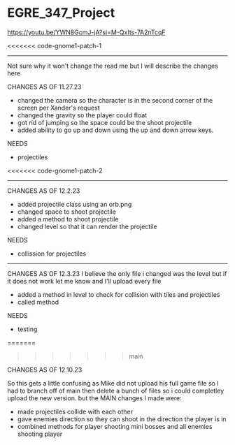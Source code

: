 # EGRE_347_Project

https://youtu.be/YWN8GcmJ-jA?si=M-QxIts-7A2nTcqF

<<<<<<< code-gnome1-patch-1
_______________________________________________________________________________
Not sure why it won't change the read me but I will describe the changes here

CHANGES AS OF 11.27.23
- changed the camera so the character is in the second corner of the screen per Xander's request
- changed the gravity so the player could float
- got rid of jumping so the space could be the shoot projectile
- added ability to go up and down using the up and down arrow keys.

NEEDS
- projectiles

<<<<<<< code-gnome1-patch-2
_______________________________________________________________________________
CHANGES AS OF 12.2.23
- added projectile class using an orb.png
- changed space to shoot projectile
- added a method to shoot projectile
- changed level so that it can render the projectile

NEEDS
- collission for projectiles

_______________________________________________________________________________
CHANGES AS OF 12.3.23
I believe the only file i changed was the level but if it does not work let me know and I'll upload every file
- added a method in level to check for collision with tiles and projectiles
- called method

NEEDS
- testing

=======
>>>>>>> main
>>>>>>
CHANGES AS OF 12.10.23

So this gets a little confusing as Mike did not upload his full game file so I had to branch off of main then delete a bunch of files so i could completley upload the new version. but the MAIN changes I made were:

- made projectiles collide with each other
- gave enemies direction so they can shoot in the direction the player is in
- combined methods for player shooting mini bosses and all enemies shooting player
  
